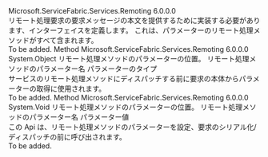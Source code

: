 <Type Name="IServiceRemotingRequestMessageBody" FullName="Microsoft.ServiceFabric.Services.Remoting.V2.IServiceRemotingRequestMessageBody">
  <TypeSignature Language="C#" Value="public interface IServiceRemotingRequestMessageBody" />
  <TypeSignature Language="ILAsm" Value=".class public interface auto ansi abstract IServiceRemotingRequestMessageBody" />
  <TypeSignature Language="DocId" Value="T:Microsoft.ServiceFabric.Services.Remoting.V2.IServiceRemotingRequestMessageBody" />
  <TypeSignature Language="VB.NET" Value="Public Interface IServiceRemotingRequestMessageBody" />
  <TypeSignature Language="F#" Value="type IServiceRemotingRequestMessageBody = interface" />
  <AssemblyInfo>
    <AssemblyName>Microsoft.ServiceFabric.Services.Remoting</AssemblyName>
    <AssemblyVersion>6.0.0.0</AssemblyVersion>
  </AssemblyInfo>
  <Interfaces />
  <Docs>
    <summary>
            リモート処理要求の要求メッセージの本文を提供するために実装する必要があります、インターフェイスを定義します。
            これは、パラメーターのリモート処理メソッドがすべて含まれます。
            </summary>
    <remarks>To be added.</remarks>
  </Docs>
  <Members>
    <Member MemberName="GetParameter">
      <MemberSignature Language="C#" Value="public object GetParameter (int position, string parameName, Type paramType);" />
      <MemberSignature Language="ILAsm" Value=".method public hidebysig newslot virtual instance object GetParameter(int32 position, string parameName, class System.Type paramType) cil managed" />
      <MemberSignature Language="DocId" Value="M:Microsoft.ServiceFabric.Services.Remoting.V2.IServiceRemotingRequestMessageBody.GetParameter(System.Int32,System.String,System.Type)" />
      <MemberSignature Language="VB.NET" Value="Public Function GetParameter (position As Integer, parameName As String, paramType As Type) As Object" />
      <MemberSignature Language="F#" Value="abstract member GetParameter : int * string * Type -&gt; obj" Usage="iServiceRemotingRequestMessageBody.GetParameter (position, parameName, paramType)" />
      <MemberType>Method</MemberType>
      <AssemblyInfo>
        <AssemblyName>Microsoft.ServiceFabric.Services.Remoting</AssemblyName>
        <AssemblyVersion>6.0.0.0</AssemblyVersion>
      </AssemblyInfo>
      <ReturnValue>
        <ReturnType>System.Object</ReturnType>
      </ReturnValue>
      <Parameters>
        <Parameter Name="position" Type="System.Int32" />
        <Parameter Name="parameName" Type="System.String" />
        <Parameter Name="paramType" Type="System.Type" />
      </Parameters>
      <Docs>
        <param name="position">リモート処理メソッドのパラメーターの位置。</param>
        <param name="parameName">リモート処理メソッドのパラメーター名</param>
        <param name="paramType">パラメーターのタイプ</param>
        <summary>
            サービスのリモート処理メソッドにディスパッチする前に要求の本体からパラメーターの取得に使用されます。
            </summary>
        <returns />
        <remarks>To be added.</remarks>
      </Docs>
    </Member>
    <Member MemberName="SetParameter">
      <MemberSignature Language="C#" Value="public void SetParameter (int position, string parameName, object parameter);" />
      <MemberSignature Language="ILAsm" Value=".method public hidebysig newslot virtual instance void SetParameter(int32 position, string parameName, object parameter) cil managed" />
      <MemberSignature Language="DocId" Value="M:Microsoft.ServiceFabric.Services.Remoting.V2.IServiceRemotingRequestMessageBody.SetParameter(System.Int32,System.String,System.Object)" />
      <MemberSignature Language="VB.NET" Value="Public Sub SetParameter (position As Integer, parameName As String, parameter As Object)" />
      <MemberSignature Language="F#" Value="abstract member SetParameter : int * string * obj -&gt; unit" Usage="iServiceRemotingRequestMessageBody.SetParameter (position, parameName, parameter)" />
      <MemberType>Method</MemberType>
      <AssemblyInfo>
        <AssemblyName>Microsoft.ServiceFabric.Services.Remoting</AssemblyName>
        <AssemblyVersion>6.0.0.0</AssemblyVersion>
      </AssemblyInfo>
      <ReturnValue>
        <ReturnType>System.Void</ReturnType>
      </ReturnValue>
      <Parameters>
        <Parameter Name="position" Type="System.Int32" />
        <Parameter Name="parameName" Type="System.String" />
        <Parameter Name="parameter" Type="System.Object" />
      </Parameters>
      <Docs>
        <param name="position">リモート処理メソッドのパラメーターの位置。</param>
        <param name="parameName">リモート処理メソッドのパラメーター名</param>
        <param name="parameter">パラメーター値</param>
        <summary>
            この Api は、リモート処理メソッドのパラメーターを設定、要求のシリアル化/ディスパッチの前に呼び出されます。
            </summary>
        <remarks>To be added.</remarks>
      </Docs>
    </Member>
  </Members>
</Type>